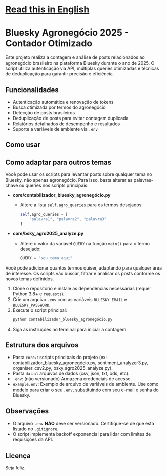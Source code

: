 # [Read this in English](README_en.md)
# Bluesky Agronegócio 2025 - Contador Otimizado

Este projeto realiza a contagem e análise de posts relacionados ao agronegócio brasileiro na plataforma Bluesky durante o ano de 2025. O script utiliza autenticação via API, múltiplas queries otimizadas e técnicas de deduplicação para garantir precisão e eficiência.

## Funcionalidades
- Autenticação automática e renovação de tokens
- Busca otimizada por termos do agronegócio
- Detecção de posts brasileiros
- Deduplicação de posts para evitar contagem duplicada
- Relatórios detalhados de desempenho e resultados
- Suporte a variáveis de ambiente via `.env`

## Como usar
## Como adaptar para outros temas

Você pode usar os scripts para levantar posts sobre qualquer tema no Bluesky, não apenas agronegócio. Para isso, basta alterar as palavras-chave ou queries nos scripts principais:

- **core/contabilizador_bluesky_agronegócio.py**
  - Altere a lista `self.agro_queries` para os termos desejados:
    ```python
    self.agro_queries = [
        "palavra1", "palavra2", "palavra3"
    ]
    ```

- **core/bsky_agro2025_analyze.py**
  - Altere o valor da variável `QUERY` na função `main()` para o termo desejado:
    ```python
    QUERY = "seu_tema_aqui"
    ```

Você pode adicionar quantos termos quiser, adaptando para qualquer área de interesse. Os scripts vão buscar, filtrar e analisar os posts conforme os novos temas definidos.
1. Clone o repositório e instale as dependências necessárias (requer Python 3.8+ e `requests`).
2. Crie um arquivo `.env` com as variáveis `BLUESKY_EMAIL` e `BLUESKY_PASSWORD`.
3. Execute o script principal:
   ```bash
   python contabilizador_bluesky_agronegócio.py
   ```
4. Siga as instruções no terminal para iniciar a contagem.

## Estrutura dos arquivos
- Pasta `core/`: scripts principais do projeto (ex: contabilizador_bluesky_agronegócio.py, sentiment_analyzer3.py, organiser_csv2.py, bsky_agro2025_analyze.py).
- Pasta `data/`: arquivos de dados (csv, json, txt, ods, etc).
- `.env`: (não versionado) Armazena credenciais de acesso.
- `example.env`: Exemplo de arquivo de variáveis de ambiente. Use como modelo para criar o seu `.env`, substituindo com seu e-mail e senha do Bluesky.

## Observações
- O arquivo `.env` **NÃO** deve ser versionado. Certifique-se de que está listado no `.gitignore`.
- O script implementa backoff exponencial para lidar com limites de requisições da API.

## Licença
Seja feliz.